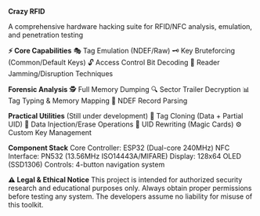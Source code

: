 __**Crazy RFID**__

A comprehensive hardware hacking suite for RFID/NFC analysis, emulation, and penetration testing

**⚡ Core Capabilities**
🎭 Tag Emulation (NDEF/Raw)
🗝️ Key Bruteforcing (Common/Default Keys)
🔓 Access Control Bit Decoding
📡 Reader Jamming/Disruption Techniques

**Forensic Analysis**
🕵️ Full Memory Dumping 
🔍 Sector Trailer Decryption
📊 Tag Typing & Memory Mapping
🧩 NDEF Record Parsing

**Practical Utilities**  (Still under development)
🧬 Tag Cloning (Data + Partial UID)
💾 Data Injection/Erase Operations
📛 UID Rewriting (Magic Cards)
⚙️ Custom Key Management

**Component Stack**
Core Controller: ESP32 (Dual-core 240MHz)
NFC Interface: PN532 (13.56MHz ISO14443A/MIFARE)
Display: 128x64 OLED (SSD1306)
Controls: 4-button navigation system


**⚠️ Legal & Ethical Notice**
This project is intended for authorized security research and educational purposes only. Always obtain proper permissions before testing any system. The developers assume no liability for misuse of this toolkit.

